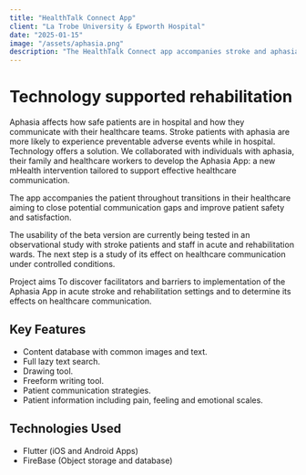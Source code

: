 ```yaml
---
title: "HealthTalk Connect App"
client: "La Trobe University & Epworth Hospital"
date: "2025-01-15"
image: "/assets/aphasia.png"
description: "The HealthTalk Connect app accompanies stroke and aphasia patients throughout transitions in their healthcare aiming to close potential communication gaps and improve patient safety and satisfaction."
---
```


# Technology supported rehabilitation

Aphasia affects how safe patients are in hospital and how they communicate with their healthcare teams. Stroke patients with aphasia are more likely to experience preventable adverse events while in hospital. Technology offers a solution. We collaborated with individuals with aphasia, their family and healthcare workers to develop the Aphasia App:  a new mHealth intervention tailored to support effective healthcare communication.

The app accompanies the patient throughout transitions in their healthcare aiming to close potential communication gaps and improve patient safety and satisfaction.

The usability of the beta version are currently being tested in an observational study with stroke patients and staff  in acute and rehabilitation wards. The next step is a  study of its effect on healthcare communication under controlled conditions.

Project aims
To discover facilitators and barriers to implementation of the Aphasia App in acute stroke and rehabilitation settings and to determine its effects on healthcare communication.

## Key Features

- Content database with common images and text.
- Full lazy text search.
- Drawing tool.
- Freeform writing tool.
- Patient communication strategies.
- Patient information including pain, feeling and emotional scales.

## Technologies Used

- Flutter (iOS and Android Apps)
- FireBase (Object storage and database)

